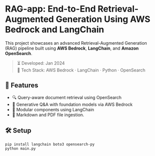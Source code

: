 
# RAG-app: End-to-End Retrieval-Augmented Generation Using AWS Bedrock and LangChain

This project showcases an advanced Retrieval-Augmented Generation (RAG) pipeline built using **AWS Bedrock**, **LangChain**, and **Amazon OpenSearch**.

> ⏳ Developed: Jan 2024  
> 🚀 Tech Stack: AWS Bedrock · LangChain · Python · OpenSearch

## 🔧 Features

- 🔍 Query-aware document retrieval using OpenSearch
- 🧠 Generative Q&A with foundation models via AWS Bedrock
- 🧩 Modular components using LangChain
- 📄 Markdown and PDF file ingestion.

## 🛠️ Setup

```bash
pip install langchain boto3 opensearch-py
python main.py
```

